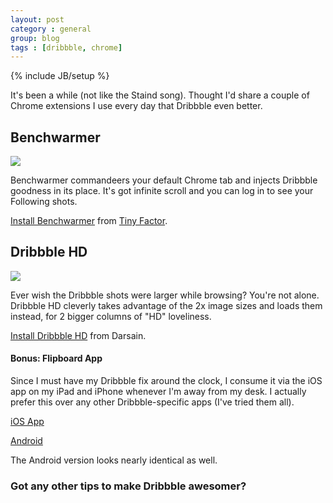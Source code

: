 ```yaml
---
layout: post
category : general
group: blog
tags : [dribbble, chrome]
---
```

{% include JB/setup %}

It's been a while (not like the Staind song). Thought I'd share a couple of Chrome extensions I use every day that Dribbble even better.

## Benchwarmer
<img src="{{ BASE_PATH }}/assets/images/dribbble/dribbble1.png" />

Benchwarmer commandeers your default Chrome tab and injects Dribbble goodness in its place. It's got infinite scroll and you can log in to see your Following shots.

[Install Benchwarmer](https://chrome.google.com/webstore/detail/benchwarmer-dribbble-tab/lhdjhhpjicomphhjpehdhjenbaamdpnn) from [Tiny Factor](http://www.tinyfactory.co/).

## Dribbble HD
<img src="{{ BASE_PATH }}/assets/images/dribbble/dribbble2.png" />

Ever wish the Dribbble shots were larger while browsing? You're not alone. Dribbble HD cleverly takes advantage of the 2x image sizes and loads them instead, for 2 bigger columns of "HD" loveliness.

[Install Dribbble HD](https://chrome.google.com/webstore/detail/dribbble-hd/ichgbbciejbjechpkakbegaaenamkpib) from Darsain.

#### Bonus: Flipboard App
Since I must have my Dribbble fix around the clock, I consume it via the iOS app on my iPad and iPhone whenever I'm away from my desk. I actually prefer this over any other Dribbble-specific apps (I've tried them all).

[iOS App](https://itunes.apple.com/us/app/flipboard-your-social-news/id358801284?mt=8)

[Android](https://play.google.com/store/apps/details?id=flipboard.app&hl=en)

The Android version looks nearly identical as well.

### Got any other tips to make Dribbble awesomer?


